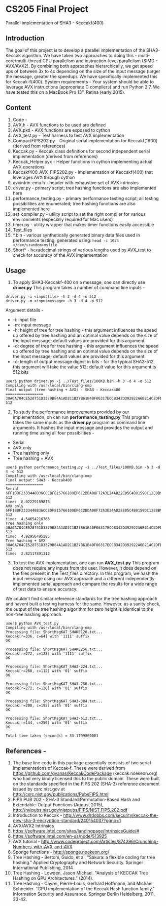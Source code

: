 # CS205 Final Project
Parallel implementation of SHA3 - Keccakf(400)

## Introduction 
The goal of this project is to develop a parallel implementation of the SHA3-Keccak algorithm. We have taken two approaches to doing this - multi-core/multi-thread CPU parallelism and instruction-level parallelism (SIMD - AVX/AVX2). By combining both approaches hierarchically, we get speed ups of between 3x to 4x depending on the size of the input message (larger the message, greater the speedup). 
We have specifically implemented this for Keccak-f(400). 
System requirements - Your system should be able to leverage AVX instructions (appropriate C compilers) and run Python 2.7. We have tested this on a MacBook Pro 13", Retina (early 2015).

## Content
1. Code - 
  1. AVX.h - AVX functions to be used are defined
  2. AVX.pxd - AVX functions are exposed to cython
  3. AVX_test.py - Test harness to test AVX implementation
  4. CompactFIPS202.py - Original serial implementation for Keccakf(1600) (derived from references)
  5. Keccak.py - Keccak class definitions for second independent serial implementation (derived from references)
  6. Keccak_Helper.pyx - Helper functions in cython implementing actual AVX operations
  7. Keccakf400_AVX_FIPS202.py - Implementation of Keccakf(400) that leverages AVX through cython
  8. avxintrin-emu.h - header with exhaustive set of AVX intrinsics
  9. driver.py - primary script; tree hashing functions are also implemented here
  10. performance_testing.py - primary performance testing script; all testing possibilities are enumerated; tree hashing functions are also implemented here
  11. set_compiler.py - utility script to set the right compiler for various environments (especially required for Mac users)
  12. timer.py - utility wrapper that makes timer functions easily accessible
2. Test_files 
  1. *.bin - various synthetically generated binary data files used in performance testing; generated using: 
``` head -c 1024 </dev/urandom>myfile ```
  2. Short* - hexadecimal strings of various lengths used by AVX_test to check for accuracy of the AVX implementation

## Usage 
1) To apply SHA3-Keccakf-400 on a message, one can directly use **driver.py** This program takes a number of command line inputs - 
```
driver.py -i <inputfile> -h 3 -d 4 -o 512 
driver.py -m <inputmessage> -h 3 -d 4 -o 512
```

  Argument details - 
- -i: input file
- -m: input message
- -h: height of tree for tree hashing - this argument influences the speed up offered by tree hashing and an optimal value depends on the size of the input message; default values are provided for this argument
- -d: degree of tree for tree hashing - this argument influences the speed up offered by tree hashing and an optimal value depends on the size of the input message; default values are provided for this argument
- -o: length of output message digest in bits - for the typical SHA3-512, this argument will take the value 512; default value for this argument is 512 bits

```
user$ python driver.py -i ../Test_files/100KB.bin -h 3 -d 4 -o 512
Compiling with /usr/local/bin/clang-omp
Final output (tree hashing + AVX) - SHA3 - Keccak400
=================
30A0A704CE528751D3379B84A1AD2C1B27B61B40F06317ECC8342D392922A6B214C2DFDDC9C3E5C995CF0E11B4AAFB1785EBA9AB85686FAA86136E7D6C68DE59 512
```

2) To study the performance improvements provided by our implementation, on can run **performance_testing.py** This program takes the same inputs as the **driver.py** program as command line arguments. It hashes the input message and provides the output and running time using all four possibilities - 
- Serial
- AVX only
- Tree hashing only
- Tree hashing + AVX

```
user$ python performance_testing.py -i ../Test_files/100KB.bin -h 3 -d 4 -o 512
Compiling with /usr/local/bin/clang-omp
Final output: SHA3 - Keccak400
=================
Serial
6FF18BF2333448B36CCEDF815766100EF6C2BDA08F72A3E24AD22E05C4B0159DC12E8B988F64FAB2F34AC3D07C981CEF43DF7E9CA93EC5AF81653ECEDC00AB1A 512
time:  8.02229189873
AVX only
6FF18BF2333448B36CCEDF815766100EF6C2BDA08F72A3E24AD22E05C4B0159DC12E8B988F64FAB2F34AC3D07C981CEF43DF7E9CA93EC5AF81653ECEDC00AB1A 512
time:  4.54654216766
Tree hashing only
30A0A704CE528751D3379B84A1AD2C1B27B61B40F06317ECC8342D392922A6B214C2DFDDC9C3E5C995CF0E11B4AAFB1785EBA9AB85686FAA86136E7D6C68DE59 512
time:  4.92956495285
Tree hashing + AVX
30A0A704CE528751D3379B84A1AD2C1B27B61B40F06317ECC8342D392922A6B214C2DFDDC9C3E5C995CF0E11B4AAFB1785EBA9AB85686FAA86136E7D6C68DE59 512
time:  2.82117891312
```

3) To test the AVX implementation, one can run **AVX_test.py** This program does not require any inputs from the user. However, it does depend on the files present in the Test_files directory. In this program, we hash the input message using our AVX approach and a different independently implemented serial approach and compare the results for a wide range of test data to ensure accuracy.

We couldn't find similar reference standards for the tree hashing approach and havent built a testing harness for the same. However, as a sanity check, the output of the tree hashing algorithm for zero height is identical to the non-tree hashing approach. 

```
user$ python AVX_test.py
Compiling with /usr/local/bin/clang-omp
Processing file: ShortMsgKAT_SHAKE128.txt...
Keccak[r=336, c=64] with '1111' suffix
OK

Processing file: ShortMsgKAT_SHAKE256.txt...
Keccak[r=272, c=128] with '1111' suffix
OK

Processing file: ShortMsgKAT_SHA3-224.txt...
Keccak[r=288, c=112] with '01' suffix
OK

Processing file: ShortMsgKAT_SHA3-256.txt...
Keccak[r=272, c=128] with '01' suffix
OK

Processing file: ShortMsgKAT_SHA3-384.txt...
Keccak[r=208, c=192] with '01' suffix
OK

Processing file: ShortMsgKAT_SHA3-512.txt...
Keccak[r=144, c=256] with '01' suffix
OK

Total time taken (seconds) = 33.1799860001
```

## References - 
1. The base line code in this package essentially consists of two serial implementations of Keccak-f. These were derived from https://github.com/gvanas/KeccakCodePackage (keccak.noekeon.org) who had very kindly licensed this to the public domain. These were built on the standards specified in the FIPS 202 (SHA-3) reference document issued by csrc.nist.gov at http://csrc.nist.gov/publications/PubsFIPS.html 
  1. FIPS PUB 202 - SHA-3 Standard:Permutation-Based Hash and Extendable-Output Functions (August 2015), http://nvlpubs.nist.gov/nistpubs/FIPS/NIST.FIPS.202.pdf 
2. Introduction to Keccak - http://www.drdobbs.com/security/keccak-the-new-sha-3-encryption-standard/240154037?pgno=1
3. AVX/AVX2 Intrinsics
  1. https://software.intel.com/sites/landingpage/IntrinsicsGuide/#
  2. https://software.intel.com/en-us/node/513925
4. AVX tutorial - http://www.codeproject.com/Articles/874396/Crunching-Numbers-with-AVX-and-AVX
5. Sponge functions - http://sponge.noekeon.org/
6. Tree Hashing - Bertoni, Guido, et al. "Sakura: a flexible coding for tree hashing." Applied Cryptography and Network Security. Springer International Publishing, 2014
7. Tree Hashing - Lowden, Jason Michael. "Analysis of KECCAK Tree Hashing on GPU Architectures." (2014).
8. Tree Hashing - Cayrel, Pierre-Louis, Gerhard Hoffmann, and Michael Schneider. "GPU implementation of the Keccak Hash function family." Information Security and Assurance. Springer Berlin Heidelberg, 2011. 33-42.


